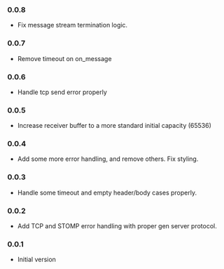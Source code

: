 ### 0.0.8
* Fix message stream termination logic.

### 0.0.7
* Remove timeout on on_message

### 0.0.6
* Handle tcp send error properly

### 0.0.5
* Increase receiver buffer to a more standard initial capacity (65536)

### 0.0.4
* Add some more error handling, and remove others. Fix styling.

### 0.0.3
* Handle some timeout and empty header/body cases properly.

### 0.0.2
* Add TCP and STOMP error handling with proper gen server protocol.

### 0.0.1
* Initial version

